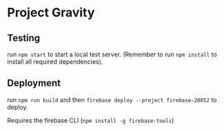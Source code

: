 # Project Gravity

## Testing
run `npm start` to start a local test server. (Remember to run `npm install` to install all required dependencies).

## Deployment
run `npm run build` and then `firebase deploy --project firebase-28052` to deploy.

Requires the firebase CLI (`npm install -g firebase-tools`)
